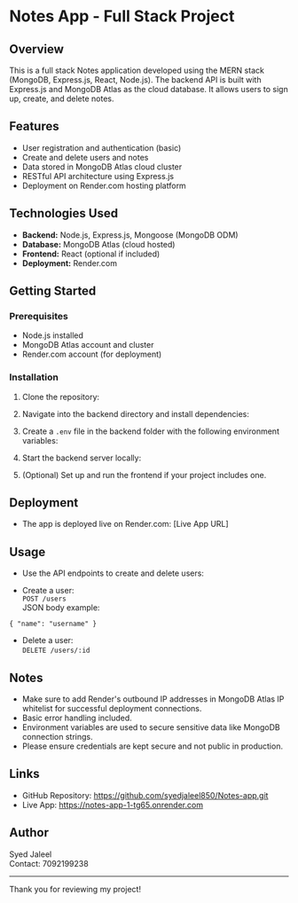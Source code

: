 # Notes App - Full Stack Project

## Overview
This is a full stack Notes application developed using the MERN stack (MongoDB, Express.js, React, Node.js). The backend API is built with Express.js and MongoDB Atlas as the cloud database. It allows users to sign up, create, and delete notes.

## Features
- User registration and authentication (basic)
- Create and delete users and notes
- Data stored in MongoDB Atlas cloud cluster
- RESTful API architecture using Express.js
- Deployment on Render.com hosting platform

## Technologies Used
- **Backend:** Node.js, Express.js, Mongoose (MongoDB ODM)
- **Database:** MongoDB Atlas (cloud hosted)
- **Frontend:** React (optional if included)
- **Deployment:** Render.com

## Getting Started

### Prerequisites
- Node.js installed
- MongoDB Atlas account and cluster
- Render.com account (for deployment)

### Installation

1. Clone the repository:   
2. Navigate into the backend directory and install dependencies:
3. Create a `.env` file in the backend folder with the following environment variables:
4. Start the backend server locally:

5. (Optional) Set up and run the frontend if your project includes one.

## Deployment

- The app is deployed live on Render.com: [Live App URL]

## Usage

- Use the API endpoints to create and delete users:

- Create a user:  
 `POST /users`  
 JSON body example:  
 ```
 { "name": "username" }
 ```

- Delete a user:  
 `DELETE /users/:id`  

## Notes

- Make sure to add Render's outbound IP addresses in MongoDB Atlas IP whitelist for successful deployment connections.
- Basic error handling included.
- Environment variables are used to secure sensitive data like MongoDB connection strings.
- Please ensure credentials are kept secure and not public in production.

## Links

- GitHub Repository: https://github.com/syedjaleel850/Notes-app.git
- Live App: https://notes-app-1-tg65.onrender.com

## Author

Syed Jaleel  
Contact: 7092199238

---

Thank you for reviewing my project!




